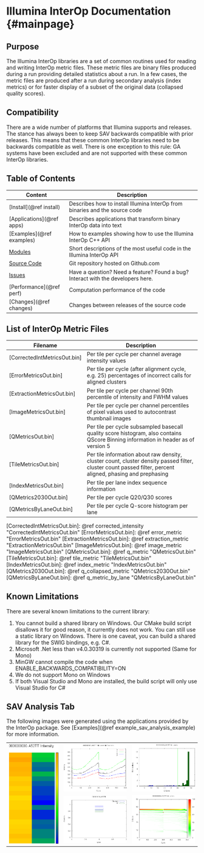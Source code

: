 Illumina InterOp Documentation                         {#mainpage}
==============================

Purpose
-------

The Illumina InterOp libraries are a set of common routines used for reading and writing InterOp metric files.  These
metric files are binary files produced during a run providing detailed statistics about a run.  In a few cases, the 
metric files are produced after a run during secondary analysis (index metrics) or for faster display of a subset of 
the original data (collapsed quality scores).

Compatibility
-------------

There are a wide number of platforms that Illumina supports and releases.  The stance has always been to keep SAV 
backwards compatible with prior releases.  This means that these common InterOp libraries need to be backwards 
compatible as well.  There is one exception to this rule: GA systems have been excluded and are not supported with 
these common InterOp libraries.

Table of Contents
-----------------

| Content                       | Description                                                                          |
| ----------------------------- | -------------------------------------------------------------------------------------|
| [Install](@ref install)       | Describes how to install Illumina InterOp from binaries and the source code          |
| [Applications](@ref apps)     | Describes applications that transform binary InterOp data into text                  |
| [Examples](@ref examples)     | How to examples showing how to use the Illumina InterOp C++ API                      |
| [Modules](modules.html)       | Short descriptions of the most useful code in the Illumina InterOp API               |
| [Source Code]                 | Git repository hosted on Github.com                                                  |
| [Issues]                      | Have a question? Need a feature? Found a bug? Interact with the developers here.     |
| [Performance](@ref perf)      | Computation performance of the code                                                  |
| [Changes](@ref changes)       | Changes between releases of the source code                                          |

[Source Code]: https://github.com/Illumina/interop
[Issues]: https://github.com/Illumina/interop/issues

List of InterOp Metric Files
----------------------------

| Filename                      | Description                                                                                                                                                   |
| ----------------------------- | ------------------------------------------------------------------------------------------------------------------------------------------------------------- |
| [CorrectedIntMetricsOut.bin]  | Per tile per cycle per channel average intensity values                                                                                                       |
| [ErrorMetricsOut.bin]         | Per tile per cycle (after alignment cycle, e.g. 25) percentages of incorrect calls for aligned clusters                                                       |
| [ExtractionMetricsOut.bin]    | Per tile per cycle per channel 90th percentile of intensity and FWHM values                                                                                   |
| [ImageMetricsOut.bin]         | Per tile per cycle per channel percentiles of pixel values used to autocontrast thumbnail images                                                              |
| [QMetricsOut.bin]             | Per tile per cycle subsampled basecall quality score histogram, also contains QScore Binning information in header as of version 5                            |
| [TileMetricsOut.bin]          | Per tile information about raw density, cluster count, cluster density passed filter, cluster count passed filter, percent aligned, phasing and prephasing    |
| [IndexMetricsOut.bin]         | Per tile per lane index sequence information                                                                                                                  |
| [QMetrics2030Out.bin]         | Per tile per cycle Q20/Q30 scores                                                                                                                             |
| [QMetricsByLaneOut.bin]       | Per tile per cycle Q-score histogram per lane                                                                                                                 |

[CorrectedIntMetricsOut.bin]: @ref corrected_intensity "CorrectedIntMetricsOut.bin"
[ErrorMetricsOut.bin]: @ref error_metric "ErrorMetricsOut.bin"
[ExtractionMetricsOut.bin]: @ref extraction_metric "ExtractionMetricsOut.bin"
[ImageMetricsOut.bin]: @ref image_metric "ImageMetricsOut.bin"
[QMetricsOut.bin]: @ref q_metric "QMetricsOut.bin"
[TileMetricsOut.bin]: @ref tile_metric "TileMetricsOut.bin"
[IndexMetricsOut.bin]: @ref index_metric "IndexMetricsOut.bin"
[QMetrics2030Out.bin]: @ref q_collapsed_metric "QMetrics2030Out.bin"
[QMetricsByLaneOut.bin]: @ref q_metric_by_lane "QMetricsByLaneOut.bin"


Known Limitations
-----------------

There are several known limitations to the current library:

  1. You cannot build a shared library on Windows. Our CMake build script disallows it for good reason, it currently
     does not work. You can still use a static library on Windows. There is one caveat, you can build a shared
     library for the SWIG bindings, e.g. C#.
  2. Microsoft .Net less than v4.0.30319 is currently not supported (Same for Mono)
  3. MinGW cannot compile the code when ENABLE_BACKWARDS_COMPATIBILITY=ON
  4. We do not support Mono on Windows
  5. If both Visual Studio and Mono are installed, the build script will only use Visual Studio for C#

SAV Analysis Tab
----------------

The following images were generated using the applications provided by
the InterOp package. See [Examples](@ref example_sav_analysis_example)
for more information.

<table class="tg">
  <tr>
    <th class="tg-yw4l" rowspan="2"><img src="MiSeqDemo_flowcell-Intensity.png" alt="MiSeqDemo_flowcell-Intensity.png" width=250 /></th>
    <th class="tg-yw4l"><img src="MiSeqDemo_Intensity-by-cycle_Intensity.png" alt="MiSeqDemo_Intensity-by-cycle_Intensity.png" width=320/></th>
    <th class="tg-yw4l"><img src="MiSeqDemo_q-histogram.png" alt="MiSeqDemo_q-histogram.png" width=320 /></th>
  </tr>
  <tr>
    <td class="tg-yw4l"><img src="MiSeqDemo_ClusterCount-by-lane.png" alt="MiSeqDemo_ClusterCount-by-lane.png" width=320/></td>
    <td class="tg-yw4l"><img src="MiSeqDemo_q-heat-map.png" alt="MiSeqDemo_q-heat-map.png" width=320 /></td>
  </tr>
</table>
